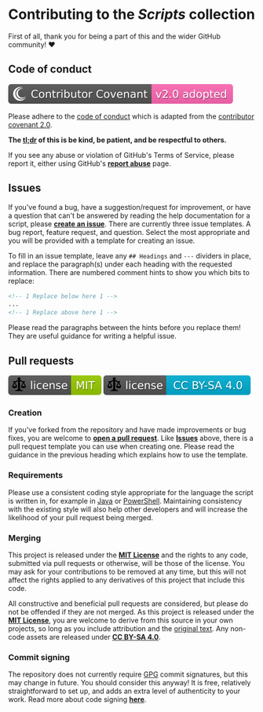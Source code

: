 # Contributing to the *Scripts* collection

First of all, thank you for being a part of this and the wider GitHub community! :heart:

## Code of conduct

[![Code of Conduct](./CONTRIBUTING.svg)][code of conduct]

Please adhere to the [code of conduct][code of conduct] which is
 adapted from the [contributor covenant 2.0][cc2].

**The [tl;dr][tldr] of this is be kind, be patient, and be respectful to others.**

If you see any abuse or violation of GitHub's Terms of Service, please report
it, either using GitHub's [**report abuse**][github report] page.

## Issues

If you've found a bug, have a suggestion/request for improvement, or have a
question that can't be answered by reading the help documentation for a script,
please [**create an issue**][new issue]. There are currently three issue
templates. A bug report, feature request, and question. Select the most
appropriate and you will be provided with a template for creating an issue.

To fill in an issue template, leave any `## Headings` and `---` dividers in
place, and replace the paragraph(s) under each heading with the requested
information. There are numbered comment hints to show you which bits to
replace:

```html
<!-- 1 Replace below here 1 -->
...
<!-- 1 Replace above here 1 -->
```

Please read the paragraphs between the hints before you replace them! They are
useful guidance for writing a helpful issue.

## Pull requests

[![License](./BADGE_MIT.svg)][license]
[![CC BY-SA 4.0](./BADGE_CCBYSA4.svg)][ccbysa4]

### Creation

If you've forked from the repository and have made improvements or bug fixes,
you are welcome to [**open a pull request**][pulls]. Like [**Issues**](#issues)
above, there is a pull request template you can use when creating one. Please
read the guidance in the previous heading which explains how to use the
template.

### Requirements

Please use a consistent coding style appropriate for the language the script is
written in, for example in [Java][java style] or [PowerShell][pwsh style].
Maintaining consistency with the existing style will also help other developers
and will increase the likelihood of your pull request being merged.

### Merging

This project is released under the [**MIT License**][license] and the rights
to any code, submitted via pull requests or otherwise, will be those of the
license. You may ask for your contributions to be removed at any time, but this
will not affect the rights applied to any derivatives of this project that
include this code.

All constructive and beneficial pull requests are considered, but please do not
be offended if they are not merged. As this project is released under the
[**MIT License**][license], you are welcome to derive from this source in your
own projects, so long as you include attribution and the
[original text][license]. Any non-code assets are released under
[**CC BY-SA 4.0**][ccbysa4].

### Commit signing

The repository does not currently require [GPG][gpg] commit
 signatures, but this may change in future. You should consider this anyway!
 It is free, relatively straightforward to set up, and adds an extra level of
 authenticity to your work. Read more about code signing
 [**here**][code signing].

[code of conduct]: ./CODE_OF_CONDUCT.md "Code of Conduct"
[cc2]: https://www.contributor-covenant.org/version/2/0/code_of_conduct.html "Contributor Covenant 2.0"
[tldr]: https://en.wiktionary.org/wiki/tl;dr "Too long, didn't read"
[github report]: https://github.com/contact/report-abuse "Report Abuse"
[new issue]: https://github.com/TheFreeman193/Scripts/issues/new/choose "Create an Issue"
[pulls]: https://github.com/TheFreeman193/Scripts/pulls "Pull Requests"
[license]: ./LICENSE.md "MIT License"
[ccbysa4]: http://creativecommons.org/licenses/by-sa/4.0/ "Creative Commons Share-Alike Attribution 4.0"
[java style]: https://www.cs.cornell.edu/courses/JavaAndDS/JavaStyle.html "Java Style Guide"
[pwsh style]: https://poshcode.gitbooks.io/powershell-practice-and-style/content/ "PowerShell Best Practices and Style"
[gpg]: https://gnupg.org/ "GnuPG"
[code signing]: https://help.github.com/en/github/authenticating-to-github/signing-commits?algolia-query=signing "Signing Commits"
